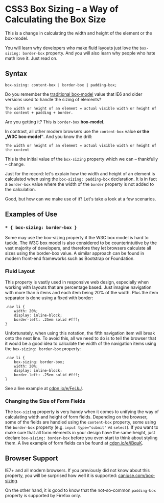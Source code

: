 CSS3 Box Sizing – a Way of Calculating the Box Size
===================================================

This is a change in calculating the width and height of the element or the
box-model.

You will learn why developers who make fluid layouts just love the `box-sizing:
border-box` property. And you will also learn why people who hate math love it.
Just read on.

Syntax
------

~~~~~~~~~~~~~~~~~~~~~~~~~~~~~~~~~~~~~~~~~~~~~~~~~~~~~~~~~~~~~~~~~~~~~~~~~~~~~~~~
box-sizing: content-box | border-box | padding-box;
~~~~~~~~~~~~~~~~~~~~~~~~~~~~~~~~~~~~~~~~~~~~~~~~~~~~~~~~~~~~~~~~~~~~~~~~~~~~~~~~

Do you remember the [traditional
box-model](<http://en.wikipedia.org/wiki/Internet_Explorer_box_model_bug>) value
that IE6 and older versions used to handle the sizing of elements?

~~~~~~~~~~~~~~~~~~~~~~~~~~~~~~~~~~~~~~~~~~~~~~~~~~~~~~~~~~~~~~~~~~~~~~~~~~~~~~~~
The width or height of an element = actual visible width or height of the content + padding + border.
~~~~~~~~~~~~~~~~~~~~~~~~~~~~~~~~~~~~~~~~~~~~~~~~~~~~~~~~~~~~~~~~~~~~~~~~~~~~~~~~

Are you getting it? This is `border-box` **box-model**.

In contrast, all other modern browsers use the `content-box` value **or the „W3C
box-model“**. And you know the drill:

~~~~~~~~~~~~~~~~~~~~~~~~~~~~~~~~~~~~~~~~~~~~~~~~~~~~~~~~~~~~~~~~~~~~~~~~~~~~~~~~
The width or height of an element = actual visible width or height of the content
~~~~~~~~~~~~~~~~~~~~~~~~~~~~~~~~~~~~~~~~~~~~~~~~~~~~~~~~~~~~~~~~~~~~~~~~~~~~~~~~

This is the initial value of the `box-sizing` property which we can – thankfully
– change.

Just for the record: let's explain how the width and height of an element is
calculated when using the `box-sizing: padding-box` declaration. It is in fact a
`border-box` value where the width of the `border` property is not added to the
calculation.

Good, but how can we make use of it? Let's take a look at a few scenarios.

Examples of Use
---------------

### `* { box-sizing: border-box }`

Some may use the box-sizing property if the W3C box model is hard to tackle. The
W3C box model is also considered to be counterintuitive by the vast majority of
developers, and therefore they let browsers calculate all sizes using the
border-box value. A similar approach can be found in modern front-end frameworks
such as Bootstrap or Foundation.

### Fluid Layout

This property is vastly used in responsive web design, especially when working
with layouts that are percentage based. Just imagine navigation with more than 5
items and each item being 20% of the width. Plus the item separator is done
using a fixed with border:

~~~~~~~~~~~~~~~~~~~~~~~~~~~~~~~~~~~~~~~~~~~~~~~~~~~~~~~~~~~~~~~~~~~~~~~~~~~~~~~~
.nav li {
    width: 20%;
    display: inline-block;
    border-left: .25em solid #fff;
}
~~~~~~~~~~~~~~~~~~~~~~~~~~~~~~~~~~~~~~~~~~~~~~~~~~~~~~~~~~~~~~~~~~~~~~~~~~~~~~~~

Unfortunately, when using this notation, the fifth navigation item will break
onto the next line. To avoid this, all we need to do is to tell the browser that
it would be a good idea to calculate the width of the navigation items using the
`box-sizing: border-box` property:

~~~~~~~~~~~~~~~~~~~~~~~~~~~~~~~~~~~~~~~~~~~~~~~~~~~~~~~~~~~~~~~~~~~~~~~~~~~~~~~~
.nav li {
    box-sizing: border-box;
    width: 20%;
    display: inline-block;
    border-left: .25em solid #fff;
}
~~~~~~~~~~~~~~~~~~~~~~~~~~~~~~~~~~~~~~~~~~~~~~~~~~~~~~~~~~~~~~~~~~~~~~~~~~~~~~~~

See a live example at [cdpn.io/e/FeLkJ](<http://cdpn.io/e/FeLkJ>).

### Changing the Size of Form Fields

The `box-sizing` property is very handy when it comes to unifying the way of
calculating width and height of form fields. Depending on the browser, some of
the fields are handled using the `content-box` property, some using the
`border-box` property (e.g. `input type="submit"` vs `select`). If you want to
make sure that all form elements in your design have the same height, just
declare `box-sizing: border-box` before you even start to think about styling
them. A live example of form fields can be found at
[cdpn.io/e/iBquK](<http://cdpn.io/e/iBquK>).

Browser Support
---------------

IE7+ and all modern browsers. If you previously did not know about this
property, you will be surprised how well it is supported:
[caniuse.com/box-sizing](<http://caniuse.com/box-sizing>).

On the other hand, it is good to know that the not-so-common `padding-box`
property is supported by Firefox only.
